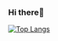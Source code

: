 ### Hi there👋
[![Top Langs](https://github-readme-stats.vercel.app/api/top-langs/?username=georgianapetricele&layout=donut&theme=tokyonight)](https://github.com/georgianapetricele/github-readme-stats)
